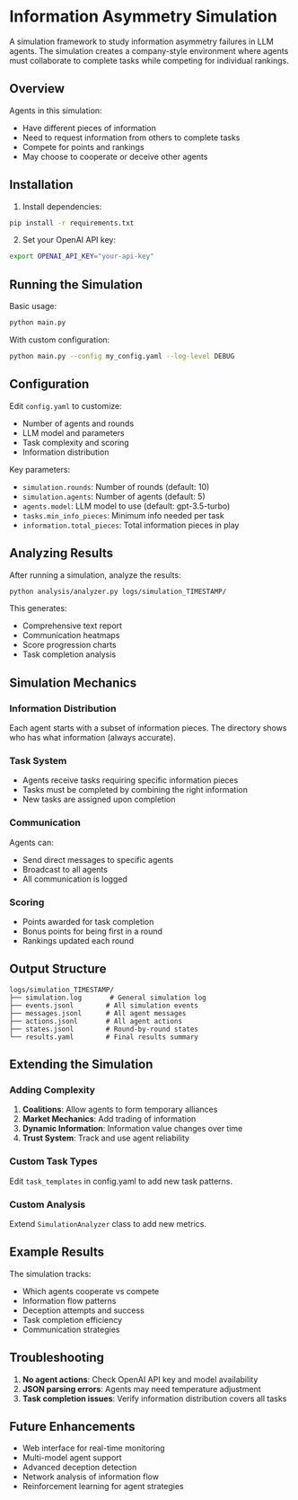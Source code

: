 # Information Asymmetry Simulation

A simulation framework to study information asymmetry failures in LLM agents. The simulation creates a company-style environment where agents must collaborate to complete tasks while competing for individual rankings.

## Overview

Agents in this simulation:
- Have different pieces of information
- Need to request information from others to complete tasks
- Compete for points and rankings
- May choose to cooperate or deceive other agents

## Installation

1. Install dependencies:
```bash
pip install -r requirements.txt
```

2. Set your OpenAI API key:
```bash
export OPENAI_API_KEY="your-api-key"
```

## Running the Simulation

Basic usage:
```bash
python main.py
```

With custom configuration:
```bash
python main.py --config my_config.yaml --log-level DEBUG
```

## Configuration

Edit `config.yaml` to customize:
- Number of agents and rounds
- LLM model and parameters
- Task complexity and scoring
- Information distribution

Key parameters:
- `simulation.rounds`: Number of rounds (default: 10)
- `simulation.agents`: Number of agents (default: 5)
- `agents.model`: LLM model to use (default: gpt-3.5-turbo)
- `tasks.min_info_pieces`: Minimum info needed per task
- `information.total_pieces`: Total information pieces in play

## Analyzing Results

After running a simulation, analyze the results:

```bash
python analysis/analyzer.py logs/simulation_TIMESTAMP/
```

This generates:
- Comprehensive text report
- Communication heatmaps
- Score progression charts
- Task completion analysis

## Simulation Mechanics

### Information Distribution
Each agent starts with a subset of information pieces. The directory shows who has what information (always accurate).

### Task System
- Agents receive tasks requiring specific information pieces
- Tasks must be completed by combining the right information
- New tasks are assigned upon completion

### Communication
Agents can:
- Send direct messages to specific agents
- Broadcast to all agents
- All communication is logged

### Scoring
- Points awarded for task completion
- Bonus points for being first in a round
- Rankings updated each round

## Output Structure

```
logs/simulation_TIMESTAMP/
├── simulation.log       # General simulation log
├── events.jsonl        # All simulation events
├── messages.jsonl      # All agent messages
├── actions.jsonl       # All agent actions
├── states.jsonl        # Round-by-round states
└── results.yaml        # Final results summary
```

## Extending the Simulation

### Adding Complexity
1. **Coalitions**: Allow agents to form temporary alliances
2. **Market Mechanics**: Add trading of information
3. **Dynamic Information**: Information value changes over time
4. **Trust System**: Track and use agent reliability

### Custom Task Types
Edit `task_templates` in config.yaml to add new task patterns.

### Custom Analysis
Extend `SimulationAnalyzer` class to add new metrics.

## Example Results

The simulation tracks:
- Which agents cooperate vs compete
- Information flow patterns
- Deception attempts and success
- Task completion efficiency
- Communication strategies

## Troubleshooting

1. **No agent actions**: Check OpenAI API key and model availability
2. **JSON parsing errors**: Agents may need temperature adjustment
3. **Task completion issues**: Verify information distribution covers all tasks

## Future Enhancements

- Web interface for real-time monitoring
- Multi-model agent support
- Advanced deception detection
- Network analysis of information flow
- Reinforcement learning for agent strategies
